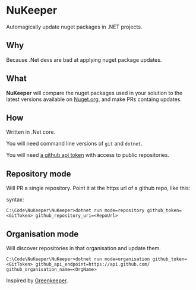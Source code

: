# NuKeeper

Automagically update nuget packages in .NET projects.

## Why
 
Because .Net devs are bad at applying nuget package updates.

## What

**NuKeeper** will compare the nuget packages used in your solution to the latest versions available on [Nuget.org](https://www.nuget.org/), and make PRs containg updates.


## How

Written in .Net core.

You will need command line versions of `git` and `dotnet`.

You will need [a github api token](https://github.com/blog/1509-personal-api-tokens) with access to public repositories.

## Repository mode

Will PR a single repository. Point it at the https url of a github repo, like this:

syntax:
```
C:\Code\NuKeeper\NuKeeper>dotnet run mode=repository github_token=<GitToken> github_repository_uri=<RepoUrl>
```

## Organisation mode

Will discover repositories in that organisation and update them.

```
C:\Code\NuKeeper\NuKeeper>dotnet run mode=organisation github_token=<GitToken> github_api_endpoint=https://api.github.com/ github_organisation_name=<OrgName>
```

Inspired by [Greenkeeper](https://greenkeeper.io/).

